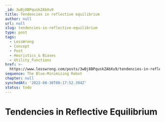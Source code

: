 ```yaml
---
_id: 3wBj8BPquskZAbXu9
title: Tendencies in reflective equilibrium
author: null
url: null
slug: tendencies-in-reflective-equilibrium
type: post
tags:
  - LessWrong
  - Concept
  - Post
  - Heuristics_& Biases
  - Utility_Functions
href: >-
  https://www.lesswrong.com/posts/3wBj8BPquskZAbXu9/tendencies-in-reflective-equilibrium
sequence: The Blue-Minimizing Robot
chapter: null
synchedAt: '2022-08-30T08:17:52.394Z'
status: todo
---
```


# Tendencies in Reflective Equilibrium
